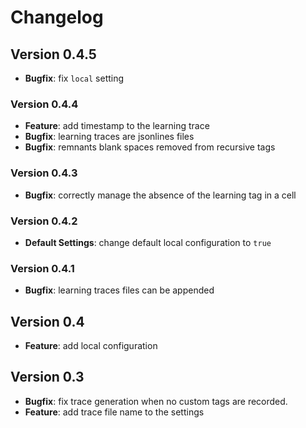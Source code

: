 # Changelog

## Version 0.4.5

- **Bugfix**: fix `local` setting

### Version 0.4.4

- **Feature**: add timestamp to the learning trace
- **Bugfix**: learning traces are jsonlines files
- **Bugfix**: remnants blank spaces removed from recursive tags

### Version 0.4.3

- **Bugfix**: correctly manage the absence of the learning tag in a cell

### Version 0.4.2

- **Default Settings**: change default local configuration to `true`

### Version 0.4.1

- **Bugfix**: learning traces files can be appended

## Version 0.4

- **Feature**: add local configuration

## Version 0.3

- **Bugfix**: fix trace generation when no custom tags are recorded.
- **Feature**: add trace file name to the settings
